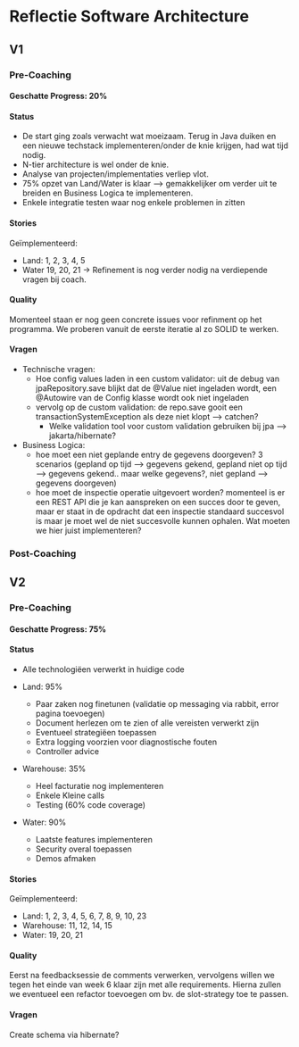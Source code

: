 # Reflectie Software Architecture

## V1

### Pre-Coaching

#### Geschatte Progress: 20%

#### Status
- De start ging zoals verwacht wat moeizaam. Terug in Java duiken en een nieuwe techstack implementeren/onder de knie krijgen, had wat tijd nodig.
- N-tier architecture is wel onder de knie.
- Analyse van projecten/implementaties verliep vlot.
- 75% opzet van Land/Water is klaar --> gemakkelijker om verder uit te breiden en Business Logica te implementeren.
- Enkele integratie testen waar nog enkele problemen in zitten

#### Stories
Geïmplementeerd:
- Land: 1, 2, 3, 4, 5
- Water 19, 20, 21
-> Refinement is nog verder nodig na verdiepende vragen bij coach.


#### Quality
Momenteel staan er nog geen concrete issues voor refinment op het programma. We proberen vanuit de eerste iteratie al zo SOLID te werken.

#### Vragen

- Technische vragen:
  - Hoe config values laden in een custom validator: uit de debug van jpaRepository.save blijkt dat de @Value niet ingeladen wordt, een @Autowire van de Config klasse wordt ook niet ingeladen
  - vervolg op de custom validation: de repo.save gooit een transactionSystemException als deze niet klopt —> catchen? 
    - Welke validation tool voor custom validation gebruiken bij jpa --> jakarta/hibernate?
- Business Logica:
  - hoe moet een niet geplande entry de gegevens doorgeven? 3 scenarios (gepland op tijd —> gegevens gekend, gepland niet op tijd —> gegevens gekend.. maar welke gegevens?, niet gepland —> gegevens doorgeven)
  - hoe moet de inspectie operatie uitgevoert worden? momenteel is er een REST API die je kan aanspreken on een succes door te geven, maar er staat in de opdracht dat een inspectie standaard succesvol is maar je moet wel de niet succesvolle kunnen ophalen. Wat moeten we hier juist implementeren?


### Post-Coaching

## V2

### Pre-Coaching

#### Geschatte Progress: 75%

#### Status
- Alle technologiëen verwerkt in huidige code
- Land: 95%
  - Paar zaken nog finetunen (validatie op messaging via rabbit, error pagina toevoegen)
  - Document herlezen om te zien of alle vereisten verwerkt zijn
  - Eventueel strategiëen toepassen
  - Extra logging voorzien voor diagnostische fouten
  - Controller advice

- Warehouse: 35%
  - Heel facturatie nog implementeren
  - Enkele Kleine calls
  - Testing (60% code coverage)
  
- Water: 90%
  - Laatste features implementeren
  - Security overal toepassen
  - Demos afmaken

#### Stories
Geïmplementeerd:
  - Land: 1, 2, 3, 4, 5, 6, 7, 8, 9, 10, 23
  - Warehouse: 11, 12, 14, 15
  - Water: 19, 20, 21

#### Quality
Eerst na feedbacksessie de comments verwerken, vervolgens willen we tegen het einde van week 6 klaar zijn met alle requirements.
Hierna zullen we eventueel een refactor toevoegen om bv. de slot-strategy toe te passen.

#### Vragen
Create schema via hibernate? 